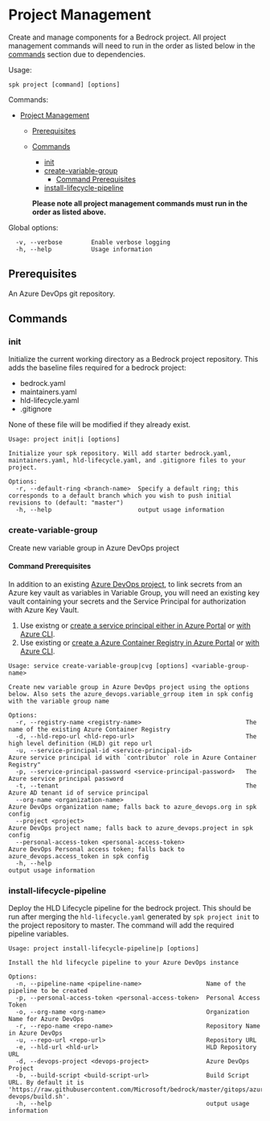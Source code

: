 # Project Management

Create and manage components for a Bedrock project. All project management
commands will need to run in the order as listed below in the
[commands](#Commands) section due to dependencies.

Usage:

```
spk project [command] [options]
```

Commands:

- [Project Management](#project-management)

  - [Prerequisites](#prerequisites)
  - [Commands](#commands)

    - [init](#init)
    - [create-variable-group](#create-variable-group)
      - [Command Prerequisites](#command-prerequisites)
    - [install-lifecycle-pipeline](#install-lifecycle-pipeline)

    **Please note all project management commands must run in the order as
    listed above.**

Global options:

```
  -v, --verbose        Enable verbose logging
  -h, --help           Usage information
```

## Prerequisites

An Azure DevOps git repository.

## Commands

### init

Initialize the current working directory as a Bedrock project repository. This
adds the baseline files required for a bedrock project:

- bedrock.yaml
- maintainers.yaml
- hld-lifecycle.yaml
- .gitignore

None of these file will be modified if they already exist.

```
Usage: project init|i [options]

Initialize your spk repository. Will add starter bedrock.yaml, maintainers.yaml, hld-lifecycle.yaml, and .gitignore files to your project.

Options:
  -r, --default-ring <branch-name>  Specify a default ring; this corresponds to a default branch which you wish to push initial revisions to (default: "master")
  -h, --help                        output usage information
```

### create-variable-group

Create new variable group in Azure DevOps project

#### Command Prerequisites

In addition to an existing
[Azure DevOps project](https://azure.microsoft.com/en-us/services/devops/), to
link secrets from an Azure key vault as variables in Variable Group, you will
need an existing key vault containing your secrets and the Service Principal for
authorization with Azure Key Vault.

1. Use existng or
   [create a service principal either in Azure Portal](https://docs.microsoft.com/en-us/azure/active-directory/develop/howto-create-service-principal-portal)
   or
   [with Azure CLI](https://docs.microsoft.com/en-us/cli/azure/create-an-azure-service-principal-azure-cli?view=azure-cli-latest).
2. Use existing or
   [create a Azure Container Registry in Azure Portal](https://docs.microsoft.com/en-us/azure/container-registry/container-registry-get-started-portal)
   or
   [with Azure CLI](https://docs.microsoft.com/en-us/azure/container-registry/container-registry-get-started-azure-cli).

```
Usage: service create-variable-group|cvg [options] <variable-group-name>

Create new variable group in Azure DevOps project using the options below. Also sets the azure_devops.variable_grroup item in spk config with the variable group name

Options:
  -r, --registry-name <registry-name>                             The name of the existing Azure Container Registry
  -d, --hld-repo-url <hld-repo-url>                               The high level definition (HLD) git repo url
  -u, --service-principal-id <service-principal-id>               Azure service principal id with `contributor` role in Azure Container Registry"
  -p, --service-principal-password <service-principal-password>   The Azure service principal password
  -t, --tenant                                                    The Azure AD tenant id of service principal
  --org-name <organization-name>                                  Azure DevOps organization name; falls back to azure_devops.org in spk config
  --project <project>                                             Azure DevOps project name; falls back to azure_devops.project in spk config
  --personal-access-token <personal-access-token>                 Azure DevOps Personal access token; falls back to azure_devops.access_token in spk config
  -h, --help                                                      output usage information
```

### install-lifecycle-pipeline

Deploy the HLD Lifecycle pipeline for the bedrock project. This should be run
after merging the `hld-lifecycle.yaml` generated by `spk project init` to the
project repository to master. The command will add the required pipeline
variables.

```
Usage: project install-lifecycle-pipeline|p [options]

Install the hld lifecycle pipeline to your Azure DevOps instance

Options:
  -n, --pipeline-name <pipeline-name>                  Name of the pipeline to be created
  -p, --personal-access-token <personal-access-token>  Personal Access Token
  -o, --org-name <org-name>                            Organization Name for Azure DevOps
  -r, --repo-name <repo-name>                          Repository Name in Azure DevOps
  -u, --repo-url <repo-url>                            Repository URL
  -e, --hld-url <hld-url>                              HLD Repository URL
  -d, --devops-project <devops-project>                Azure DevOps Project
  -b, --build-script <build-script-url>                Build Script URL. By default it is 'https://raw.githubusercontent.com/Microsoft/bedrock/master/gitops/azure-devops/build.sh'.
  -h, --help                                           output usage information
```
